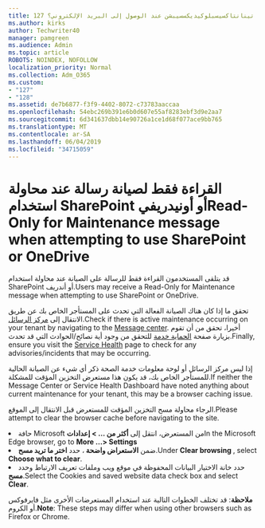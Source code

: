 ```yaml
---
title: 127 الحصول على خطأ تينانتاكسيسبلوكيديكسسيبشن عند الوصول إلى البريد الإلكتروني؟
ms.author: kirks
author: Techwriter40
manager: pamgreen
ms.audience: Admin
ms.topic: article
ROBOTS: NOINDEX, NOFOLLOW
localization_priority: Normal
ms.collection: Adm_O365
ms.custom:
- "127"
- "128"
ms.assetid: de7b6877-f3f9-4402-8072-c73783aaccaa
ms.openlocfilehash: 54ebc269b391e6b0d607e55af8283ebf3d9e2aa7
ms.sourcegitcommit: 6d341637dbb14e90726a1ce1d68f077ace9bb765
ms.translationtype: MT
ms.contentlocale: ar-SA
ms.lasthandoff: 06/04/2019
ms.locfileid: "34715059"
---
```

# <a name="read-only-for-maintenance-message-when-attempting-to-use-sharepoint-or-onedrive"></a><span data-ttu-id="43d88-102">القراءة فقط لصيانة رسالة عند محاولة استخدام SharePoint أو أونيدريفي</span><span class="sxs-lookup"><span data-stu-id="43d88-102">Read-Only for Maintenance message when attempting to use SharePoint or OneDrive</span></span>

<span data-ttu-id="43d88-103">قد يتلقى المستخدمون القراءة فقط للرسالة على الصيانة عند محاولة استخدام SharePoint أو أندريف.</span><span class="sxs-lookup"><span data-stu-id="43d88-103">Users may receive a Read-Only for Maintenance message when attempting to use SharePoint or OneDrive.</span></span>

<span data-ttu-id="43d88-104">تحقق ما إذا كان هناك الصيانة الفعالة التي تحدث على المستأجر الخاص بك عن طريق الانتقال إلى <a href="https://portal.office.com/adminportal/home#/MessageCenter">مركز الرسائل</a>.</span><span class="sxs-lookup"><span data-stu-id="43d88-104">Check if there is active maintenance occurring on your tenant by navigating to the <a href="https://portal.office.com/adminportal/home#/MessageCenter">Message center</a>.</span></span> <span data-ttu-id="43d88-105">أخيرا، تحقق من أن تقوم بزيارة صفحة <a href="https://portal.office.com/adminportal/home#/servicehealth">الحماية خدمة</a> للتحقق من وجود أية نصائح/الحوادث التي قد تحدث.</span><span class="sxs-lookup"><span data-stu-id="43d88-105">Finally, ensure you visit the <a href="https://portal.office.com/adminportal/home#/servicehealth">Service Health</a> page to check for any advisories/incidents that may be occurring.</span></span>

<span data-ttu-id="43d88-106">إذا ليس مركز الرسائل أو لوحة معلومات خدمة الصحة ذكر أي شيء عن الصيانة الحالية للمستأجر الخاص بك، قد يكون هذا مستعرض التخزين المؤقت للمشكلة.</span><span class="sxs-lookup"><span data-stu-id="43d88-106">If neither the Message Center or Service Health Dashboard have noted anything about current maintenance for your tenant, this may be a browser caching issue.</span></span>

<span data-ttu-id="43d88-107">الرجاء محاولة مسح التخزين المؤقت للمستعرض قبل الانتقال إلى الموقع.</span><span class="sxs-lookup"><span data-stu-id="43d88-107">Please attempt to clear the browser cache before navigating to the site.</span></span>

  <li><span data-ttu-id="43d88-108">حافة Microsoft من المستعرض، انتقل إلى <strong>أكثر من &hellip; &gt; إعدادات</strong></span><span class="sxs-lookup"><span data-stu-id="43d88-108">In the Microsoft Edge browser, go to <strong>More &hellip;&gt; Settings</strong></span></span></li>  <li><span data-ttu-id="43d88-109">ضمن <strong>الاستعراض واضحة </strong>، حدد <strong>اختر ما تريد مسح</strong>.</span><span class="sxs-lookup"><span data-stu-id="43d88-109">Under <strong>Clear browsing </strong>, select <strong>Choose what to clear</strong>.</span></span></li>  <li><span data-ttu-id="43d88-110">حدد خانة الاختيار البيانات المحفوظة في موقع ويب وملفات تعريف الارتباط وحدد <strong>مسح</strong>.</span><span class="sxs-lookup"><span data-stu-id="43d88-110">Select the Cookies and saved website data check box and select <strong>Clear</strong>.</span></span></li>  </ol>  

<span data-ttu-id="43d88-111">**ملاحظة**: قد تختلف الخطوات التالية عند استخدام المستعرضات الأخرى مثل فايرفوكس أو الكروم.</span><span class="sxs-lookup"><span data-stu-id="43d88-111">**Note**: These steps may differ when using other browsers such as Firefox or Chrome.</span></span>

